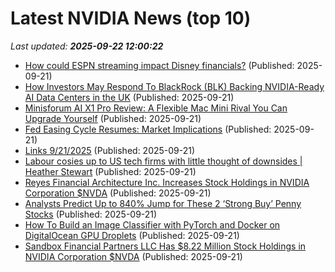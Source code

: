 # Latest NVIDIA News (top 10)
_Last updated: **2025-09-22 12:00:22**_

- [How could ESPN streaming impact Disney financials?](https://finance.yahoo.com/news/could-espn-streaming-impact-disney-113003361.html) (Published: 2025-09-21)
- [How Investors May Respond To BlackRock (BLK) Backing NVIDIA-Ready AI Data Centers in the UK](https://finance.yahoo.com/news/investors-may-respond-blackrock-blk-110935960.html) (Published: 2025-09-21)
- [Minisforum AI X1 Pro Review: A Flexible Mac Mini Rival You Can Upgrade Yourself](https://www.cnet.com/tech/computing/minisforum-ai-x1-pro-review-a-flexible-mac-mini-rival-you-can-upgrade-yourself/) (Published: 2025-09-21)
- [Fed Easing Cycle Resumes: Market Implications](https://www.forbes.com/sites/bill_stone/2025/09/21/fed-easing-cycle-resumes-market-implications/) (Published: 2025-09-21)
- [Links 9/21/2025](https://www.nakedcapitalism.com/2025/09/links-9-21-2025.html) (Published: 2025-09-21)
- [Labour cosies up to US tech firms with little thought of downsides | Heather Stewart](https://biztoc.com/x/4c0cc665e424022b) (Published: 2025-09-21)
- [Reyes Financial Architecture Inc. Increases Stock Holdings in NVIDIA Corporation $NVDA](https://www.etfdailynews.com/2025/09/21/reyes-financial-architecture-inc-increases-stock-holdings-in-nvidia-corporation-nvda/) (Published: 2025-09-21)
- [Analysts Predict Up to 840% Jump for These 2 ‘Strong Buy’ Penny Stocks](https://finance.yahoo.com/news/analysts-predict-840-jump-2-101500067.html) (Published: 2025-09-21)
- [How To Build an Image Classifier with PyTorch and Docker on DigitalOcean GPU Droplets](https://www.digitalocean.com/community/questions/how-to-build-an-image-classifier-with-pytorch-and-docker-on-digitalocean-gpu-droplets) (Published: 2025-09-21)
- [Sandbox Financial Partners LLC Has $8.22 Million Stock Holdings in NVIDIA Corporation $NVDA](https://www.etfdailynews.com/2025/09/21/sandbox-financial-partners-llc-has-8-22-million-stock-holdings-in-nvidia-corporation-nvda/) (Published: 2025-09-21)
